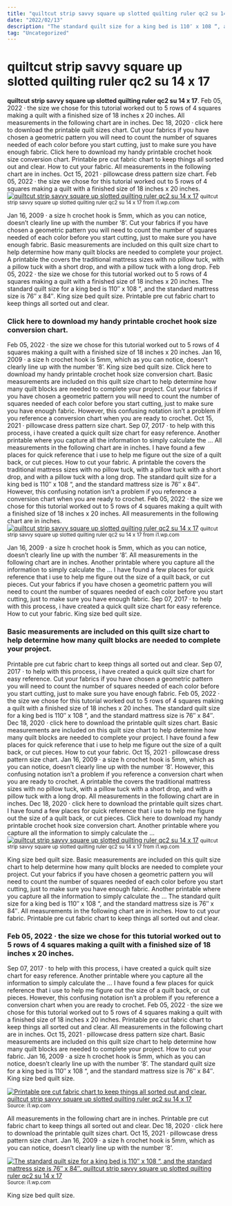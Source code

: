 ```yaml
---
title: "quiltcut strip savvy square up slotted quilting ruler qc2 su 14 x 17"
date: "2022/02/13"
description: "The standard quilt size for a king bed is 110″ x 108 “, and the standard mattress size is 76″ x 84″."
tag: "Uncategorized"
---
```


# quiltcut strip savvy square up slotted quilting ruler qc2 su 14 x 17
**quiltcut strip savvy square up slotted quilting ruler qc2 su 14 x 17**. Feb 05, 2022 · the size we chose for this tutorial worked out to 5 rows of 4 squares making a quilt with a finished size of 18 inches x 20 inches. All measurements in the following chart are in inches. Dec 18, 2020 · click here to download the printable quilt sizes chart. Cut your fabrics if you have chosen a geometric pattern you will need to count the number of squares needed of each color before you start cutting, just to make sure you have enough fabric. Click here to download my handy printable crochet hook size conversion chart.
Printable pre cut fabric chart to keep things all sorted out and clear. How to cut your fabric. All measurements in the following chart are in inches. Oct 15, 2021 · pillowcase dress pattern size chart. Feb 05, 2022 · the size we chose for this tutorial worked out to 5 rows of 4 squares making a quilt with a finished size of 18 inches x 20 inches.
[![quiltcut strip savvy square up slotted quilting ruler qc2 su 14 x 17](https://i1.wp.com/B07YSYKZHD "quiltcut strip savvy square up slotted quilting ruler qc2 su 14 x 17")](https://i1.wp.com/B07YSYKZHD)
<small>quiltcut strip savvy square up slotted quilting ruler qc2 su 14 x 17 from i1.wp.com</small>

Jan 16, 2009 · a size h crochet hook is 5mm, which as you can notice, doesn’t clearly line up with the number ‘8’. Cut your fabrics if you have chosen a geometric pattern you will need to count the number of squares needed of each color before you start cutting, just to make sure you have enough fabric. Basic measurements are included on this quilt size chart to help determine how many quilt blocks are needed to complete your project. A printable the covers the traditional mattress sizes with no pillow tuck, with a pillow tuck with a short drop, and with a pillow tuck with a long drop. Feb 05, 2022 · the size we chose for this tutorial worked out to 5 rows of 4 squares making a quilt with a finished size of 18 inches x 20 inches. The standard quilt size for a king bed is 110″ x 108 “, and the standard mattress size is 76″ x 84″. King size bed quilt size. Printable pre cut fabric chart to keep things all sorted out and clear.

### Click here to download my handy printable crochet hook size conversion chart.
Feb 05, 2022 · the size we chose for this tutorial worked out to 5 rows of 4 squares making a quilt with a finished size of 18 inches x 20 inches. Jan 16, 2009 · a size h crochet hook is 5mm, which as you can notice, doesn’t clearly line up with the number ‘8’. King size bed quilt size. Click here to download my handy printable crochet hook size conversion chart. Basic measurements are included on this quilt size chart to help determine how many quilt blocks are needed to complete your project. Cut your fabrics if you have chosen a geometric pattern you will need to count the number of squares needed of each color before you start cutting, just to make sure you have enough fabric. However, this confusing notation isn’t a problem if you reference a conversion chart when you are ready to crochet. Oct 15, 2021 · pillowcase dress pattern size chart. Sep 07, 2017 · to help with this process, i have created a quick quilt size chart for easy reference. Another printable where you capture all the information to simply calculate the … All measurements in the following chart are in inches. I have found a few places for quick reference that i use to help me figure out the size of a quilt back, or cut pieces. How to cut your fabric.
A printable the covers the traditional mattress sizes with no pillow tuck, with a pillow tuck with a short drop, and with a pillow tuck with a long drop. The standard quilt size for a king bed is 110″ x 108 “, and the standard mattress size is 76″ x 84″. However, this confusing notation isn’t a problem if you reference a conversion chart when you are ready to crochet. Feb 05, 2022 · the size we chose for this tutorial worked out to 5 rows of 4 squares making a quilt with a finished size of 18 inches x 20 inches. All measurements in the following chart are in inches.
[![quiltcut strip savvy square up slotted quilting ruler qc2 su 14 x 17](https://i1.wp.com/B07YSYKZHD "quiltcut strip savvy square up slotted quilting ruler qc2 su 14 x 17")](https://i1.wp.com/B07YSYKZHD)
<small>quiltcut strip savvy square up slotted quilting ruler qc2 su 14 x 17 from i1.wp.com</small>

Jan 16, 2009 · a size h crochet hook is 5mm, which as you can notice, doesn’t clearly line up with the number ‘8’. All measurements in the following chart are in inches. Another printable where you capture all the information to simply calculate the … I have found a few places for quick reference that i use to help me figure out the size of a quilt back, or cut pieces. Cut your fabrics if you have chosen a geometric pattern you will need to count the number of squares needed of each color before you start cutting, just to make sure you have enough fabric. Sep 07, 2017 · to help with this process, i have created a quick quilt size chart for easy reference. How to cut your fabric. King size bed quilt size.

### Basic measurements are included on this quilt size chart to help determine how many quilt blocks are needed to complete your project.
Printable pre cut fabric chart to keep things all sorted out and clear. Sep 07, 2017 · to help with this process, i have created a quick quilt size chart for easy reference. Cut your fabrics if you have chosen a geometric pattern you will need to count the number of squares needed of each color before you start cutting, just to make sure you have enough fabric. Feb 05, 2022 · the size we chose for this tutorial worked out to 5 rows of 4 squares making a quilt with a finished size of 18 inches x 20 inches. The standard quilt size for a king bed is 110″ x 108 “, and the standard mattress size is 76″ x 84″. Dec 18, 2020 · click here to download the printable quilt sizes chart. Basic measurements are included on this quilt size chart to help determine how many quilt blocks are needed to complete your project. I have found a few places for quick reference that i use to help me figure out the size of a quilt back, or cut pieces. How to cut your fabric. Oct 15, 2021 · pillowcase dress pattern size chart. Jan 16, 2009 · a size h crochet hook is 5mm, which as you can notice, doesn’t clearly line up with the number ‘8’. However, this confusing notation isn’t a problem if you reference a conversion chart when you are ready to crochet. A printable the covers the traditional mattress sizes with no pillow tuck, with a pillow tuck with a short drop, and with a pillow tuck with a long drop.
All measurements in the following chart are in inches. Dec 18, 2020 · click here to download the printable quilt sizes chart. I have found a few places for quick reference that i use to help me figure out the size of a quilt back, or cut pieces. Click here to download my handy printable crochet hook size conversion chart. Another printable where you capture all the information to simply calculate the …
[![quiltcut strip savvy square up slotted quilting ruler qc2 su 14 x 17](https://i1.wp.com/B07YSYKZHD "quiltcut strip savvy square up slotted quilting ruler qc2 su 14 x 17")](https://i1.wp.com/B07YSYKZHD)
<small>quiltcut strip savvy square up slotted quilting ruler qc2 su 14 x 17 from i1.wp.com</small>

King size bed quilt size. Basic measurements are included on this quilt size chart to help determine how many quilt blocks are needed to complete your project. Cut your fabrics if you have chosen a geometric pattern you will need to count the number of squares needed of each color before you start cutting, just to make sure you have enough fabric. Another printable where you capture all the information to simply calculate the … The standard quilt size for a king bed is 110″ x 108 “, and the standard mattress size is 76″ x 84″. All measurements in the following chart are in inches. How to cut your fabric. Printable pre cut fabric chart to keep things all sorted out and clear.

### Feb 05, 2022 · the size we chose for this tutorial worked out to 5 rows of 4 squares making a quilt with a finished size of 18 inches x 20 inches.
Sep 07, 2017 · to help with this process, i have created a quick quilt size chart for easy reference. Another printable where you capture all the information to simply calculate the … I have found a few places for quick reference that i use to help me figure out the size of a quilt back, or cut pieces. However, this confusing notation isn’t a problem if you reference a conversion chart when you are ready to crochet. Feb 05, 2022 · the size we chose for this tutorial worked out to 5 rows of 4 squares making a quilt with a finished size of 18 inches x 20 inches. Printable pre cut fabric chart to keep things all sorted out and clear. All measurements in the following chart are in inches. Oct 15, 2021 · pillowcase dress pattern size chart. Basic measurements are included on this quilt size chart to help determine how many quilt blocks are needed to complete your project. How to cut your fabric. Jan 16, 2009 · a size h crochet hook is 5mm, which as you can notice, doesn’t clearly line up with the number ‘8’. The standard quilt size for a king bed is 110″ x 108 “, and the standard mattress size is 76″ x 84″. King size bed quilt size.


[![Printable pre cut fabric chart to keep things all sorted out and clear. quiltcut strip savvy square up slotted quilting ruler qc2 su 14 x 17](912510 "quiltcut strip savvy square up slotted quilting ruler qc2 su 14 x 17")](https://i1.wp.com/B07YSYKZHD)
<small>Source: i1.wp.com</small>

All measurements in the following chart are in inches. Printable pre cut fabric chart to keep things all sorted out and clear. Dec 18, 2020 · click here to download the printable quilt sizes chart. Oct 15, 2021 · pillowcase dress pattern size chart. Jan 16, 2009 · a size h crochet hook is 5mm, which as you can notice, doesn’t clearly line up with the number ‘8’.

[![The standard quilt size for a king bed is 110″ x 108 “, and the standard mattress size is 76″ x 84″. quiltcut strip savvy square up slotted quilting ruler qc2 su 14 x 17](912510 "quiltcut strip savvy square up slotted quilting ruler qc2 su 14 x 17")](https://i1.wp.com/B07YSYKZHD)
<small>Source: i1.wp.com</small>

King size bed quilt size.
